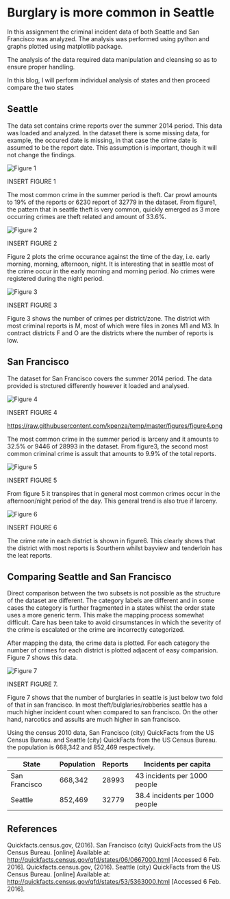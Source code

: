 # Burglary is more common in Seattle

In this assignment the criminal incident data of both Seattle and San Francisco was analyzed. The analysis was performed using python and graphs plotted using matplotlib package.

The analysis of the data required data manipulation and cleansing so as to ensure proper handling.

In this blog, I will perform individual analysis of states and then proceed compare the two states

## Seattle

The data set contains crime reports over the summer 2014 period. This data was loaded and analyzed. In the dataset there is some missing data, for example, the occured date is missing, in that case the crime date is assumed to be the report date. This assumption is important, though it will not change the findings.

![Figure 1](https://raw.githubusercontent.com/kpenza/temp/master/figures/figure1.png "Figure 1")

INSERT FIGURE 1

The most common crime in the summer period is theft. Car prowl amounts to 19% of the reports or 6230 report of 32779 in the dataset. From figure1, the pattern that in seattle theft is very common, quickly emerged as 3 more occurring crimes are theft related and amount of 33.6%. 


![Figure 2](https://raw.githubusercontent.com/kpenza/temp/master/figures/figure2.png "Figure 2")

INSERT FIGURE 2

Figure 2 plots the crime occurance against the time of the day, i.e. early morning, morning, afternoon, night. It is interesting that in seattle most of the crime occur in the early morning and morning period. No crimes were registered during the night period.

![Figure 3](https://raw.githubusercontent.com/kpenza/temp/master/figures/figure3.png "Figure 3")

INSERT FIGURE 3

Figure 3 shows the number of crimes per district/zone. The district with most criminal reports is M, most of which were files in zones M1 and M3. In contract districts F and O are the districts where the number of reports is low.

## San Francisco

The dataset for San Francisco covers the summer 2014 period. The data provided is strctured differently however it loaded and analysed.

![Figure 4](https://raw.githubusercontent.com/kpenza/temp/master/figures/figure4.png "Figure 4")

INSERT FIGURE 4

https://raw.githubusercontent.com/kpenza/temp/master/figures/figure4.png

The most common crime in the summer period is larceny and it amounts to 32.5% or 9446 of 28993 in the dataset. From figure3, the second most common criminal crime is assult that amounts to 9.9% of the total reports.

![Figure 5](https://raw.githubusercontent.com/kpenza/temp/master/figures/figure5.png "Figure 5")

INSERT FIGURE 5

From figure 5 it transpires that in general most common crimes occur in the afternoon/night period of the day. This general trend is also true if larceny.

![Figure 6](https://raw.githubusercontent.com/kpenza/temp/master/figures/figure6.png "Figure 6")

INSERT FIGURE 6

The crime rate in each district is shown in figure6. This clearly shows that the district with most reports is Sourthern whilst bayview and tenderloin has the leat reports.

## Comparing Seattle and San Francisco

Direct comparison between the two subsets is not possible as the structure of the dataset are different. The category labels are different and in some cases the category is further fragmented in a states whilst the order state uses a more generic term. This make the mapping process somewhat difficult. Care has been take to avoid cirsumstances in which the severity of the crime is escalated or the crime are incorrectly categorized.

After mapping the data, the crime data is plotted. For each category the number of crimes for each district is plotted adjacent of easy comparision. Figure 7 shows this data.

![Figure 7](https://raw.githubusercontent.com/kpenza/temp/master/figures/figure7.png "Figure 7")

INSERT FIGURE 7.

Figure 7 shows that the number of burglaries in seattle is just below two fold of that in san francisco. In most theft/bulglaries/robberies seattle has a much higher incident count when compared to san francisco. On the other hand, narcotics and assults are much higher in san francisco.

Using the census 2010 data, San Francisco (city) QuickFacts from the US Census Bureau. and Seattle (city) QuickFacts from the US Census Bureau. the population is 668,342 and 852,469 respectively.


| State|Population|Reports|Incidents per capita|
|--------|---|---|---|
| San Francisco |668,342|28993|43 incidents per 1000 people|
| Seattle|852,469|32779|38.4 incidents per 1000 people|


## References

Quickfacts.census.gov, (2016). San Francisco (city) QuickFacts from the US Census Bureau. [online] Available at: http://quickfacts.census.gov/qfd/states/06/0667000.html [Accessed 6 Feb. 2016].
Quickfacts.census.gov, (2016). Seattle (city) QuickFacts from the US Census Bureau. [online] Available at: http://quickfacts.census.gov/qfd/states/53/5363000.html [Accessed 6 Feb. 2016].

